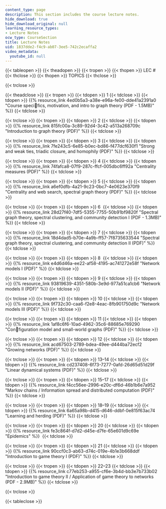 ```yaml
---
content_type: page
description: This section includes the course lecture notes.
hide_download: true
hide_download_original: null
learning_resource_types:
- Lecture Notes
ocw_type: CourseSection
title: Lecture Notes
uid: 1837dde2-f4c9-ab07-3ee5-742c2ecaffa2
video_metadata:
  youtube_id: null
---
```


{{< tableopen >}}
{{< theadopen >}}
{{< tropen >}}
{{< thopen >}}
LEC #
{{< thclose >}}
{{< thopen >}}
TOPICS
{{< thclose >}}

{{< trclose >}}

{{< theadclose >}}
{{< tropen >}}
{{< tdopen >}}
1
{{< tdclose >}}
{{< tdopen >}}
{{% resource_link 4ed0b5a3-a38e-e96a-fe00-dde41a2391a0 "Course specifics, motivation, and intro to graph theory (PDF - 1.5MB)" %}}
{{< tdclose >}}

{{< trclose >}}
{{< tropen >}}
{{< tdopen >}}
2
{{< tdclose >}}
{{< tdopen >}}
{{% resource_link 815fc00a-3c89-92d4-3c42-a513a268709c "Introduction to graph theory (PDF)" %}}
{{< tdclose >}}

{{< trclose >}}
{{< tropen >}}
{{< tdopen >}}
3
{{< tdclose >}}
{{< tdopen >}}
{{% resource_link 7fe243c5-6e85-b0ec-bd86-f477dcf630f1 "Strong and weak ties, triadic closure, and homophily (PDF)" %}}
{{< tdclose >}}

{{< trclose >}}
{{< tropen >}}
{{< tdopen >}}
4
{{< tdclose >}}
{{< tdopen >}}
{{% resource_link 74fafca8-07f9-287c-ffcf-005dbc6ff92a "Centrality measures (PDF)" %}}
{{< tdclose >}}

{{< trclose >}}
{{< tropen >}}
{{< tdopen >}}
5
{{< tdclose >}}
{{< tdopen >}}
{{% resource_link a6ef0dfb-4a21-9c23-0bc7-4e0623e370f9 "Centrality and web search, spectral graph theory (PDF)" %}}
{{< tdclose >}}

{{< trclose >}}
{{< tropen >}}
{{< tdopen >}}
6 
{{< tdclose >}}
{{< tdopen >}}
{{% resource_link 28d27f40-7df5-5355-7755-50b91bf9820f "Spectral graph theory, spectral clustering, and community detection I (PDF - 1.3MB)" %}}
{{< tdclose >}}

{{< trclose >}}
{{< tropen >}}
{{< tdopen >}}
7
{{< tdclose >}}
{{< tdopen >}}
{{% resource_link 18d4dad5-b70e-4a9b-ff57-7f8735633544 "Spectral graph theory, spectral clustering, and community detection II (PDF)" %}}
{{< tdclose >}}

{{< trclose >}}
{{< tropen >}}
{{< tdopen >}}
8 
{{< tdclose >}}
{{< tdopen >}}
{{% resource_link e4d6d46a-ee22-af58-4195-ac741272e58f "Network models I (PDF)" %}}
{{< tdclose >}}

{{< trclose >}}
{{< tropen >}}
{{< tdopen >}}
9
{{< tdclose >}}
{{< tdopen >}}
{{% resource_link 93819639-4351-580b-3e9d-977a51ca1cb6 "Network models II (PDF)" %}}
{{< tdclose >}}

{{< trclose >}}
{{< tropen >}}
{{< tdopen >}}
10
{{< tdclose >}}
{{< tdopen >}}
{{% resource_link 9f732c30-caa6-f2e8-4eac-8fb901750d9c "Network models III (PDF)" %}}
{{< tdclose >}}

{{< trclose >}}
{{< tropen >}}
{{< tdopen >}}
11
{{< tdclose >}}
{{< tdopen >}}
{{% resource_link 1af8c6f6-10ad-4962-35c6-88685e769290 "Configuration model and small-world graphs (PDF)" %}}
{{< tdclose >}}

{{< trclose >}}
{{< tropen >}}
{{< tdopen >}}
12
{{< tdclose >}}
{{< tdopen >}}
{{% resource_link acd67503-2789-bdea-49ee-d444ba72ecf2 "Growing networks (PDF)" %}}
{{< tdclose >}}

{{< trclose >}}
{{< tropen >}}
{{< tdopen >}}
13–14
{{< tdclose >}}
{{< tdopen >}}
{{% resource_link cd237408-6f73-7277-0afd-26d65d51d29f "Linear dynamical systems (PDF)" %}}
{{< tdclose >}}

{{< trclose >}}
{{< tropen >}}
{{< tdopen >}}
15–17
{{< tdclose >}}
{{< tdopen >}}
{{% resource_link f4cc56ee-2996-e20c-df6d-46b1b6e7a952 "Markov chains / Information spread and distributed computation (PDF)" %}}
{{< tdclose >}}

{{< trclose >}}
{{< tropen >}}
{{< tdopen >}}
18–19
{{< tdclose >}}
{{< tdopen >}}
{{% resource_link 6a65a98b-d415-d646-ddbf-0e815f63ac74 "Learning and herding (PDF)" %}}
{{< tdclose >}}

{{< trclose >}}
{{< tropen >}}
{{< tdopen >}}
20
{{< tdclose >}}
{{< tdopen >}}
{{% resource_link fe3c864f-d7d2-d45e-d7fe-65e601d9c69e "Epidemics" %}} 
{{< tdclose >}}

{{< trclose >}}
{{< tropen >}}
{{< tdopen >}}
21
{{< tdclose >}}
{{< tdopen >}}
{{% resource_link 90ccf0c3-ab63-d74c-019e-4b1e3b668ddf "Introduction to game theory I (PDF)" %}}
{{< tdclose >}}

{{< trclose >}}
{{< tropen >}}
{{< tdopen >}}
22–23
{{< tdclose >}}
{{< tdopen >}}
{{% resource_link c77eb253-a955-cf6e-3b4d-bb3e7b733b02 "Introduction to game theory II / Application of game theory to networks (PDF - 2.9MB)" %}}
{{< tdclose >}}

{{< trclose >}}

{{< tableclose >}}